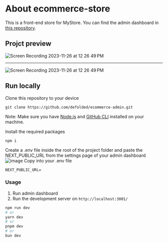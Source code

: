 # About ecommerce-store
This is a front-end store for MyStore. You can find the admin dashboard in [this repository](https://github.com/defolded/ecommerce-admin).
## Projct preview
![Screen Recording 2023-11-26 at 12 26 49 PM](https://github.com/defolded/ecommerce-store/assets/78711414/fc5b6544-0e99-4f09-ae0d-8db49a1d106d)


<hr />


![Screen Recording 2023-11-26 at 12 26 49 PM](https://github.com/defolded/ecommerce-store/assets/78711414/789ceda8-2a15-4036-85ec-b3ce4fa6ebd4)


## Run locally
Clone this repository to your device 
```
git clone https://github.com/defolded/ecommerce-admin.git
```
Note: Make sure you have [Node.js](https://nodejs.org/en/) and [GitHub CLI](https://cli.github.com) installed on your machine.

Install the required packages
```
npm i
```

Create a .env file inside the root of the project folder and paste the NEXT_PUBLIC_URL from the settings page of your admin dashboard
![image](https://github.com/defolded/ecommerce-store/assets/78711414/87215e6b-5298-4a56-856f-45e217d6bb15)
Copy into your .env file
```
NEXT_PUBLIC_URL=
```

### Usage
1. Run admin dashboard
2. Run the development server on `http://localhost:3001/`
```bash
npm run dev
# or
yarn dev
# or
pnpm dev
# or
bun dev
```
